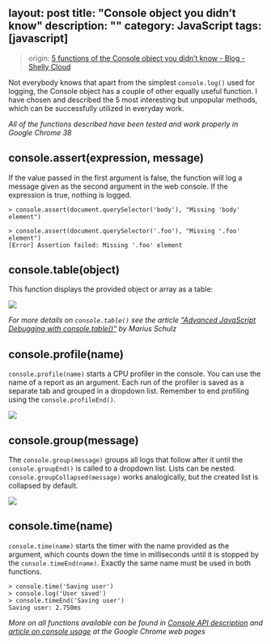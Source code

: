 layout: post
title: "Console object you didn’t know"
description: ""
category: JavaScript
tags: [javascript]
---

> origin: [5 functions of the Console object you didn’t know - Blog - Shelly Cloud](https://shellycloud.com/blog/2014/11/five-functions-of-the-console-object-you-didnt-know)

Not everybody knows that apart from the simplest `console.log()` used for logging, the Console object has a couple of other equally useful function. I have chosen and described the 5 most interesting but unpopular methods, which can be successfully utilized in everyday work.

_All of the functions described have been tested and work properly in Google Chrome 38_

<!-- more -->

## console.assert(expression, message)

If the value passed in the first argument is false, the function will log a message given as the second argument in the web console. If the expression is true, nothing is logged.

```
> console.assert(document.querySelector('body'), "Missing 'body' element")

> console.assert(document.querySelector('.foo'), "Missing '.foo' element")
[Error] Assertion failed: Missing '.foo' element
```

## console.table(object)

This function displays the provided object or array as a table:

![](http://johnnyimages.qiniudn.com/table.png)

_For more details on `console.table()` see the article ["Advanced JavaScript Debugging with console.table()"](http://blog.mariusschulz.com/2013/11/13/advanced-javascript-debugging-with-consoletable) by Marius Schulz_

## console.profile(name)

`console.profile(name)` starts a CPU profiler in the console. You can use the name of a report as an argument. Each run of the profiler is saved as a separate tab and grouped in a dropdown list. Remember to end profiling using the `console.profileEnd()`.

![](https://shellycloud.com/assets/posts/2014-11-03-144452-five-functions-of-the-console-object-you-didnt-know/profile.png)

## console.group(message)

The `console.group(message)` groups all logs that follow after it until the `console.groupEnd()` is called to a dropdown list. Lists can be nested. `console.groupCollapsed(message)` works analogically, but the created list is collapsed by default.

![](https://shellycloud.com/assets/posts/2014-11-03-144452-five-functions-of-the-console-object-you-didnt-know/group.png)

## console.time(name)

`console.time(name)` starts the timer with the name provided as the argument, which counts down the time in milliseconds until it is stopped by the `console.timeEnd(name)`. Exactly the same name must be used in both functions.

```highlight
> console.time('Saving user')
> console.log('User saved')
> console.timeEnd('Saving user')
Saving user: 2.750ms
```

_More on all functions available can be found in [Console API description](https://developer.chrome.com/devtools/docs/console-api) and [article on console usage](https://developer.chrome.com/devtools/docs/console) at the Google Chrome web pages_